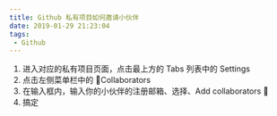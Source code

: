 ```yaml
---
title: Github 私有项目如何邀请小伙伴
date: 2019-01-29 21:23:04
tags:
 - Github
---
```


1. 进入对应的私有项目页面，点击最上方的 Tabs 列表中的 Settings
2. 点击左侧菜单栏中的 Collaborators
3. 在输入框内，输入你的小伙伴的注册邮箱、选择、Add collaborators 
4. 搞定
 